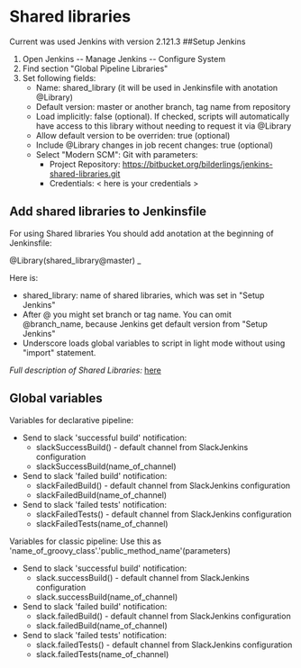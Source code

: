 # Shared libraries
Current was used Jenkins with version 2.121.3
##Setup Jenkins
1. Open Jenkins -- Manage Jenkins -- Configure System
2. Find section "Global Pipeline Libraries"
3. Set following fields:
	* Name: shared_library (it will be used in Jenkinsfile with anotation @Library)
	* Default version: master or another branch, tag name from repository
	* Load implicitly: false (optional). If checked, scripts will automatically have access to this library without needing to request it via @Library
	* Allow default version to be overriden: true (optional)
	* Include @Library changes in job recent changes: true (optional)
	* Select "Modern SCM": Git with parameters:
		* Project Repository: https://bitbucket.org/bilderlings/jenkins-shared-libraries.git
		* Credentials: < here is your credentials >

## Add shared libraries to Jenkinsfile
For using Shared libraries You should add anotation at the beginning of Jenkinsfile: 

@Library(shared_library@master) _

Here is:

* shared_library: name of shared libraries, which was set in "Setup Jenkins"
* After @ you might set branch or tag name. You can omit @branch_name, because Jenkins get default version from "Setup Jenkins"
* Underscore loads global variables to script in light mode without using "import" statement.

*Full description of Shared Libraries:* [here](https://jenkins.io/doc/book/pipeline/shared-libraries/)  

## Global variables


Variables for declarative pipeline:

* Send to slack 'successful build' notification:
	* slackSuccessBuild() - default channel from SlackJenkins configuration
	* slackSuccessBuild(name_of_channel)
* Send to slack 'failed build' notification:
	* slackFailedBuild() - default channel from SlackJenkins configuration
	* slackFailedBuild(name_of_channel)
* Send to slack 'failed tests' notification:
	* slackFailedTests() - default channel from SlackJenkins configuration
	* slackFailedTests(name_of_channel)


Variables for classic pipeline:
Use this as 'name_of_groovy_class'.'public_method_name'(parameters)

* Send to slack 'successful build' notification:
	* slack.successBuild() - default channel from SlackJenkins configuration
	* slack.successBuild(name_of_channel)
* Send to slack 'failed build' notification:
	* slack.failedBuild() - default channel from SlackJenkins configuration
	* slack.failedBuild(name_of_channel)
* Send to slack 'failed tests' notification:
	* slack.failedTests() - default channel from SlackJenkins configuration
	* slack.failedTests(name_of_channel)
